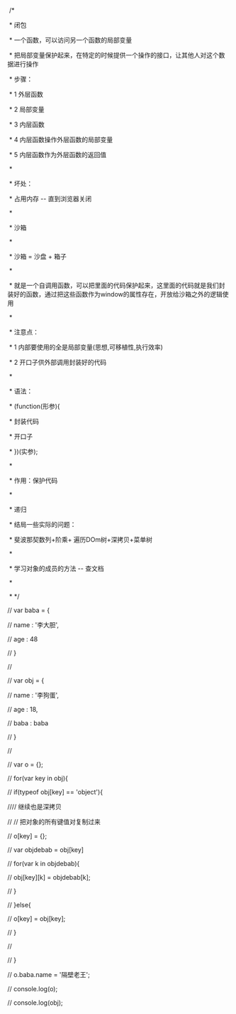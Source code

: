 ​    /*

​    \*  闭包

​    \*       一个函数，可以访问另一个函数的局部变量

​    \*       把局部变量保护起来，在特定的时候提供一个操作的接口，让其他人对这个数据进行操作

​    \*       步骤：

​    \*           1 外层函数

​    \*           2 局部变量

​    \*           3 内层函数

​    \*           4 内层函数操作外层函数的局部变量

​    \*           5 内层函数作为外层函数的返回值

​    *

​    \*        坏处：

​    \*           占用内存 -- 直到浏览器关闭

​    *

​    \*  沙箱

​    *

​    \*       沙箱 = 沙盘 + 箱子

​    *

​    \*       就是一个自调用函数，可以把里面的代码保护起来，这里面的代码就是我们封装好的函数，通过把这些函数作为window的属性存在，开放给沙箱之外的逻辑使用

​    *

​    \*       注意点：

​    \*           1 内部要使用的全是局部变量(思想,可移植性,执行效率)

​    \*           2 开口子供外部调用封装好的代码

​    *

​    \*           语法：

​    \*           (function(形参){

​    \*               封装代码

​    \*               开口子

​    \*           })(实参);

​    *

​    \*       作用：保护代码

​    *

​    \*  递归

​    \*       结局一些实际的问题：

​    \*           斐波那契数列+阶乘+      遍历DOm树+深拷贝+菜单树

​    *

​    \*  学习对象的成员的方法  --  查文档

​    *

​    \* */

//    var baba = {

//        name : '李大胆',

//        age : 48

//    }

//

//    var obj = {

//        name : '李狗蛋',

//        age : 18,

//        baba : baba

//    }

//

//    var o = {};

//    for(var key in obj){

//        if(typeof obj[key] == 'object'){

////            继续也是深拷贝

//            // 把对象的所有键值对复制过来

//            o[key] = {};

//            var objdebab = obj[key]

//            for(var k in objdebab){

//                obj[key][k] = objdebab[k];

//            }

//        }else{

//            o[key] = obj[key];

//        }

//

//    }

//    o.baba.name = '隔壁老王';

//    console.log(o);

//    console.log(obj);